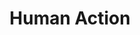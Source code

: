 ---
layout: books
title: Human Action
subtitle: 
essential: 
categories: ['economics']
authors: ['Ludwig von Mises']
authors_twitter: ['']
excerpt: .
resource_url: 
amazon_url: https://www.amazon.com/dp/0865976317
wikipedia_url: 
free_url: 
---